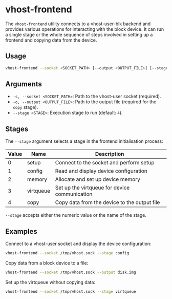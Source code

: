# vhost-frontend

The `vhost-frontend` utility connects to a vhost-user-blk backend and provides various
operations for interacting with the block device. It can run a single stage or the
whole sequence of steps involved in setting up a frontend and copying data from
the device.

## Usage

```bash
vhost-frontend --socket <SOCKET_PATH> [--output <OUTPUT_FILE>] [--stage <STAGE>]
```

## Arguments

- `-s, --socket <SOCKET_PATH>`: Path to the vhost-user socket (required).
- `-o, --output <OUTPUT_FILE>`: Path to the output file (required for the `copy` stage).
- `--stage <STAGE>`: Execution stage to run (default: `4`).

## Stages

The `--stage` argument selects a stage in the frontend initialisation process:

| Value | Name      | Description                                   |
|-------|-----------|-----------------------------------------------|
| 0     | setup     | Connect to the socket and perform setup       |
| 1     | config    | Read and display device configuration         |
| 2     | memory    | Allocate and set up device memory             |
| 3     | virtqueue | Set up the virtqueue for device communication |
| 4     | copy      | Copy data from the device to the output file  |

`--stage` accepts either the numeric value or the name of the stage.

## Examples

Connect to a vhost-user socket and display the device configuration:

```bash
vhost-frontend --socket /tmp/vhost.sock --stage config
```

Copy data from a block device to a file:

```bash
vhost-frontend --socket /tmp/vhost.sock --output disk.img
```

Set up the virtqueue without copying data:

```bash
vhost-frontend --socket /tmp/vhost.sock --stage virtqueue
```
